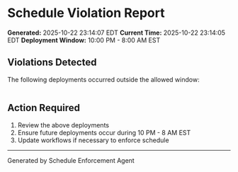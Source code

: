 # Schedule Violation Report

**Generated:** 2025-10-22 23:14:07 EDT
**Current Time:** 2025-10-22 23:14:05 EDT
**Deployment Window:** 10:00 PM - 8:00 AM EST

## Violations Detected

The following deployments occurred outside the allowed window:

```

```

## Action Required

1. Review the above deployments
2. Ensure future deployments occur during 10 PM - 8 AM EST
3. Update workflows if necessary to enforce schedule

---

Generated by Schedule Enforcement Agent
